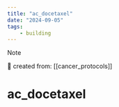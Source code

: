```yaml
---
title: "ac_docetaxel"
date: "2024-09-05"
tags:
    - building
---
```


> [!NOTE]
> 🌱 created from: [[cancer_protocols]]

# ac_docetaxel


